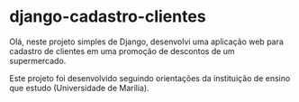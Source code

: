 # django-cadastro-clientes

Olá, neste projeto simples de Django, desenvolvi uma aplicação web para cadastro de clientes em uma promoção de descontos de um supermercado.

Este projeto foi desenvolvido seguindo orientações da instituição de ensino que estudo (Universidade de Marília).
